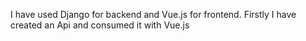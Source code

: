 

I have used Django for backend and Vue.js for frontend.
Firstly I have created an Api and consumed it with Vue.js

